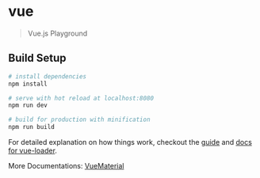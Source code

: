 # vue

> Vue.js Playground

## Build Setup

``` bash
# install dependencies
npm install

# serve with hot reload at localhost:8080
npm run dev

# build for production with minification
npm run build
```

For detailed explanation on how things work, checkout the [guide](http://vuejs-templates.github.io/webpack/) and [docs for vue-loader](https://vue-loader.vuejs.org/en/).

More Documentations:
[VueMaterial](https://vuematerial.github.io/#/getting-started)
